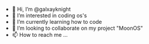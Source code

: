 - 👋 Hi, I’m @galxayknight
- 👀 I’m interested in coding os's
- 🌱 I’m currently learning how to code
- 💞️ I’m looking to collaborate on my project "MoonOS"
- 📫 How to reach me ...

<!---
galxayknight/galxayknight is a ✨ special ✨ repository because its `README.md` (this file) appears on your GitHub profile.
You can click the Preview link to take a look at your changes.
--->
